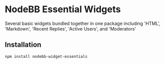 # NodeBB Essential Widgets

Several basic widgets bundled together in one package including 'HTML', 'Markdown', 'Recent Replies', 'Active Users', and 'Moderators'

## Installation

    npm install nodebb-widget-essentials